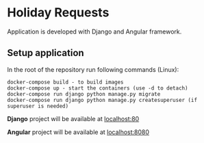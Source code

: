 # Holiday Requests
Application is developed with Django and Angular framework.

## Setup application
In the root of the repository run following commands (Linux):

```
docker-compose build - to build images
docker-compose up - start the containers (use -d to detach)
docker-compose run django python manage.py migrate
docker-compose run django python manage.py createsuperuser (if superuser is needed)
```

**Django** project will be available at [localhost:80](http://localhost:80)

**Angular** project will be available at [localhost:8080](http://localhost:8080)
